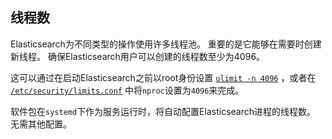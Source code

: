 ## 线程数

Elasticsearch为不同类型的操作使用许多线程池。 重要的是它能够在需要时创建新线程。 确保Elasticsearch用户可以创建的线程数至少为4096。

这可以通过在启动Elasticsearch之前以root身份设置 [`ulimit -n 4096`](../../02-Set-up-Elasticsearch/Important-System-Configuration/Configuring-system-settings.md#ulimit) ，或者在 [`/etc/security/limits.conf`](../../02-Set-up-Elasticsearch/Important-System-Configuration/Configuring-system-settings.md#etcsecuritylimitsconf) 中将`nproc`设置为`4096`来完成。

软件包在`systemd`下作为服务运行时，将自动配置Elasticsearch进程的线程数。 无需其他配置。


